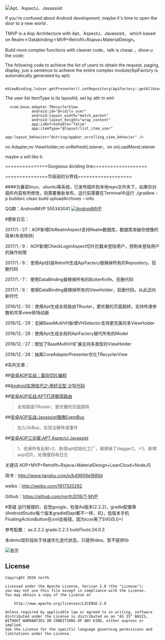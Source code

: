 ![Apt、AspectJ、Javassisit](http://upload-images.jianshu.io/upload_images/751860-0641778f0bc265ad.png?imageMogr2/auto-orient/strip%7CimageView2/2/w/1240)


If you're confused about Android development, maybe it's time to open the door to  a new world .

TMVP is a Aop Architecture with Apt、AspectJ、Javassisit，
which based on Realm＋Databinding＋MVP+Retrofit+Rxjava+MaterialDesign。

Build more complex functions with cleaner code，talk is cheap ，show u the code:

The following code to achieve the list of users to obtain the request, paging, display, 
 just a sentence to achieve the entire complex module(ApiFactory is automatically generated by apt):

```
    mViewBinding.lvUser.getPresenter().setRepository(ApiFactory::getAllUser).fetch();
```

The user list itemType is its layoutId, set by attr in xml:

```
  <com.base.adapter.TRecyclerView
            android:id="@+id/lv_user"
            android:layout_width="match_parent"
            android:layout_height="wrap_content"
            app:isRefreshable="false"
            app:itemType="@layout/list_item_user"
            app:layout_behavior="@string/appbar_scrolling_view_behavior" />
```
 no Adapter,no ViewHolder,no onRefreshListener，on onLoadMoreListener
 

 maybe u will like it.


===============Gorgeous dividing line===================



===============华丽丽的分界线===================

####为兼容linux、ubuntu等系统，已发布插件到本地repo文件夹下，如果你对插件内容有所修改，则需要重新发布，运行前需要在Terminal中运行 ./gradlew -p buildsrc clean build uploadArchives --info

QQ群：AndroidMVP   555343041 <a target="_blank" href="http://shang.qq.com/wpa/qunwpa?idkey=14f9009a0276624f6abf3221fe131c57ff05b70b5b4b922ed2c4aa4156155e73"><img border="0" src="http://pub.idqqimg.com/wpa/images/group.png" alt="AndroidMVP" title="AndroidMVP"></a>


#更新日志：

2017/1／27：AOP新增DbRealmAspect支持Realm数据库，数据库突破你想像的简单(年夜特供)

2017/1／9： AOP新增CheckLoginAspect切片拦截未登陆用户，控制未登陆用户的操作权限

2017/1／8： 使用Apt封装Retrofit生成ApiFactory替换掉所有的Repository，狂删代码

2017/1／7： 使用DataBinding替换掉所有的ButterKnife，狂删代码

2017/1／6： 使用DataBinding替换掉所有的ViewHolder，狂删代码，从此迈向新时代

2016/12／30：使用Apt生成全局路由TRouter，更优雅的页面跳转，支持传递参数和共享view转场动画

2016/12／29：去掉BaseMultiVH新增VHSelector支持更完美的多ViewHolder

2016/12／28：使用Apt生成全局的ApiFactory替代所有的Model

2016/12／27：增加了BaseMultiVH扩展支持多类型的ViewHolder

2016/12／26：抽离CoreAdapterPresenter优化TRecyclerView

#系列文章：

##[安卓AOP实战：面向切片编程](http://www.jianshu.com/p/b96a68ba50db)

##[Android实用技巧之:用好泛型,少写代码](http://www.jianshu.com/p/0f6800ded3da)

##[安卓AOP实战:APT打造极简路由](http://www.jianshu.com/p/6ccfa7b50f0e)
>全局路由TRouter，更优雅的页面跳转


##[安卓AOP实战:Javassist强撸EventBus](http://www.jianshu.com/p/33d8a3165b07)
>加入OkBus，实现注解传递事件

##[安卓AOP三剑客:APT,AspectJ,Javassist](http://www.jianshu.com/p/dca3e2c8608a)
>1、去掉所有反射>2、新增apt初始化工厂，替换掉了dagger2。>3、新增aop切片，处理缓存和日志

关键词 AOP+MVP+Retrofit+Rxjava+MaterialDesign+LeanCloud+NodeJS

简书：http://www.jianshu.com/p/b49958e1889d

weibo：http://weibo.com/1917320262

Github：https://github.com/north2016/T-MVP


#答疑
运行报错的，自觉google，检查As版本(2.2.2)，gradle配置等(AndroidStudio每个版本gradle的api都不一样，坑)，低版本手机FloatingActionButton在xml会报错，因为icon用了SVG(5.0+)

参考配置：   as:2.2.2    grade:2.2.3       buildTools:24.0.3


本demo现阶段处于快速优化迭代状态，只提供idea，暂不提供lib
   
![首页](app.gif)
## License

```
Copyright 2016 north

Licensed under the Apache License, Version 2.0 (the "License");
you may not use this file except in compliance with the License.
You may obtain a copy of the License at

    http://www.apache.org/licenses/LICENSE-2.0

Unless required by applicable law or agreed to in writing, software
distributed under the License is distributed on an "AS IS" BASIS,
WITHOUT WARRANTIES OR CONDITIONS OF ANY KIND, either express or implied.
See the License for the specific language governing permissions and
limitations under the License.
```



